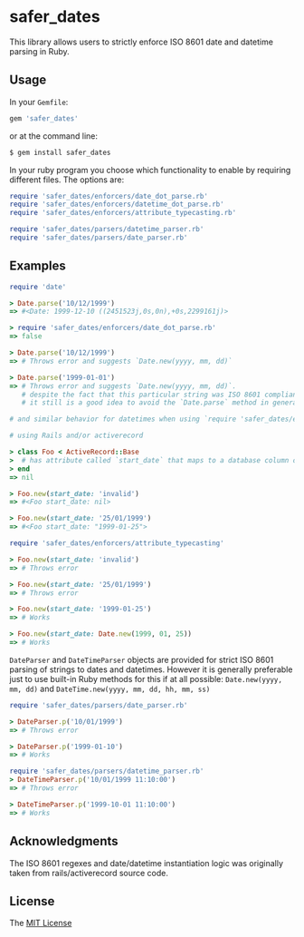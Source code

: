 # safer_dates

This library allows users to strictly enforce ISO 8601 date and datetime
parsing in Ruby.


## Usage

In your `Gemfile`:

```ruby
gem 'safer_dates'
```

or at the command line:

```sh
$ gem install safer_dates
```

In your ruby program you choose which functionality to enable by requiring different files. The options are:

```ruby
require 'safer_dates/enforcers/date_dot_parse.rb'
require 'safer_dates/enforcers/datetime_dot_parse.rb'
require 'safer_dates/enforcers/attribute_typecasting.rb'

require 'safer_dates/parsers/datetime_parser.rb'
require 'safer_dates/parsers/date_parser.rb'
```

## Examples

```ruby
require 'date'

> Date.parse('10/12/1999')
=> #<Date: 1999-12-10 ((2451523j,0s,0n),+0s,2299161j)>

> require 'safer_dates/enforcers/date_dot_parse.rb'
=> false

> Date.parse('10/12/1999')
=> # Throws error and suggests `Date.new(yyyy, mm, dd)`

> Date.parse('1999-01-01')
=> # Throws error and suggests `Date.new(yyyy, mm, dd)`.
   # despite the fact that this particular string was ISO 8601 compliant,
   # it still is a good idea to avoid the `Date.parse` method in general.

# and similar behavior for datetimes when using `require 'safer_dates/enforcers/datetime_dot_parse.rb'`
```

```ruby
# using Rails and/or activerecord

> class Foo < ActiveRecord::Base
>  # has attribute called `start_date` that maps to a database column of type date
> end
=> nil

> Foo.new(start_date: 'invalid')
=> #<Foo start_date: nil>

> Foo.new(start_date: '25/01/1999')
=> #<Foo start_date: "1999-01-25">

require 'safer_dates/enforcers/attribute_typecasting'

> Foo.new(start_date: 'invalid')
=> # Throws error

> Foo.new(start_date: '25/01/1999')
=> # Throws error

> Foo.new(start_date: '1999-01-25')
=> # Works

> Foo.new(start_date: Date.new(1999, 01, 25))
=> # Works
```

`DateParser` and `DateTimeParser` objects are provided for strict ISO 8601
parsing of strings to dates and datetimes. However it is generally preferable
just to use built-in Ruby methods for this if at all possible: 
`Date.new(yyyy, mm, dd)` and `DateTime.new(yyyy, mm, dd, hh, mm, ss)`

```ruby
require 'safer_dates/parsers/date_parser.rb'

> DateParser.p('10/01/1999')
=> # Throws error

> DateParser.p('1999-01-10')
=> # Works
```

```ruby
require 'safer_dates/parsers/datetime_parser.rb'
> DateTimeParser.p('10/01/1999 11:10:00')
=> # Throws error

> DateTimeParser.p('1999-10-01 11:10:00')
=> # Works
```


## Acknowledgments

The ISO 8601 regexes and date/datetime instantiation logic was originally taken
from rails/activerecord source code.

## License

The [MIT License](LICENSE.txt)
